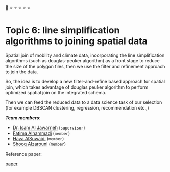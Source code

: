 :clap: :star: :star: :star: :star: :star: 
# Topic 6: line simplification algorithms to joining spatial data

Spatial join of mobility and climate data, incorporating the line simplification algorithms (such as douglas-peuker algorithm) as a front stage to reduce the size of the polygon files, then we use the filter and refinement approach to join the data. 

So, the idea is to develop a new filter-and-refine based approach for spatial join, which takes advantage of douglas peuker algorithm to perform optimized spatial join on the integrated schema. 

Then we can feed the reduced data to a data science task of our selection (for example DBSCAN clustering, regression, recommendation etc.,) 

 
***Team members***:
- [Dr. Isam Al Jawarneh](https://isamaljawarneh.github.io/) (```supervisor```)
- [Fatima Alhammadi]() (```member```)
- [Haya AlSuwaidi]() (```member```) 
- [Shooq Alzarouni]() (```member```) 

Reference paper: 

[paper](https://www.mdpi.com/1424-8220/23/19/8178)

